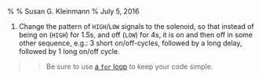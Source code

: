 %
% Susan G. Kleinmann
% July 5, 2016

1.  Change the pattern of `HIGH`/`LOW` signals to the solenoid, so that instead of being 
on (`HIGH`) for 1.5s, and off (`LOW`) for 4s, it is on and then off in some other sequence,
e.g.:  3 short on/off-cycles, followed by a long delay, followed by 1 long on/off cycle.

> > Be sure to use [a `for` loop](../../2-Program-Control/2b-for-loops) to keep your code simple.

